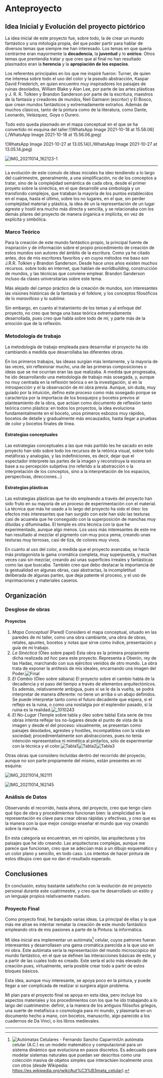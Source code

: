 # Anteproyecto
## Idea Inicial y Evolución del proyecto pictórico

La  idea inicial de este proyecto fue, sobre todo, la de crear un mundo fantástico y una mitología propia, del que poder partir para hablar de diversos temas que siempre me han interesado. Los temas en que quería centrarme eran mayormente la **decadencia**, la **juventud** y lo **onírico**. Otros temas que prentendía tratar y que creo que al final no han resultado plasmados eran la **herencia** y la **apropiación de los espacios**.

Los referentes principales en los que me inspiré fueron: Turner, de quien me interesa sobre todo el uso del color y la pseudo abstracción, Kaspar David Friederich, en quien encuentro muy inspiradores los paisajes de ruinas desolados, William Blake y Alan Lee, por parte de las artes plásticas y J. R. R. Tolkien y Brandon Sanderson por parte de la escritura, maestros de la fantasía y creadores de mundos, Neil Gaimann (escritor) y El Bosco, que crean mundos fantásticos y extremadamente extraños. Además de muchos clásicos, tanto de la pintura como de la literatura, como Dante, Leonardo, Velázquez, Goya o Durero.

Todo esto queda plasmado en el mapa conceptual en el que se ha convertido mi esquina del taller:![WhatsApp Image 2021-10-18 at 15.56.06](./WhatsApp Image 2021-10-18 at 15.56.06.jpeg)

![WhatsApp Image 2021-10-27 at 13.05.14](./WhatsApp Image 2021-10-27 at 13.05.14.jpeg)

![IMG_20211014_162123-1](./IMG_20211014_162123-1.jpg)

---

La evolución de este cúmulo de ideas iniciales ha ideo tendiendo a lo largo del cuatrimestre, generalmente, a una simplificación, no de los conceptos a tratar, sino de la complejidad semántica de cada obra, desde el primer proyeto sobre la sinéctica, en el que desarrollé una simbología y un transfondo complejos, que trataban la mayoría de los puntos establecidos en el mapa, hasta el último, sobre los no lugares, en el que, sin perder complejidad material y plástica, la idea de un la representación de un lugar agreste y hostil era mucho más directa y sencilla, y se relacionaba con los demás pilares del proyecto de manera órganica e implícita, en vez de explícita y simbólica. 

### Marco Teórico

Para la creación de este mundo fantástico propio, la principal fuente de inspiración y de información sobre el propio procedimiento de creación de estos mundos son autores del ámbito de la escritura. Como ya he citado antes, dos de mis escritores favoritos y en cuyos métodos me baso son J.R.R. Tolkien y Brandon Sanderson. Desde hace unos años existen muchos recursos. sobre todo en internet, que hablan de *worldbuilding*, construcción de mundos, y las técnicas que conviene emplear. Brandon Sanderson incluso da clases universitarias sobre este tema.

Más alejado del campo práctico de la creación de mundos, son interesantes las visiones históricas de la fantasía y el folklore, y los conceptos filosóficos de lo *maravilloso* y lo *sublime*.

Sin embargo, en cuanto al tratamiento de los temas y al enfoque del proyecto, no creo que tenga una base teórica extremadamente desarrollada, pues creo que habla sobre todo de mí, y parte más de la emoción que de la reflexión.

### Metodología de trabajo

La metodología de trabajo empleada para desarrollar el proyecto ha ido cambiando a medida que desarrollaba las diferentes obras.

En los primeros trabajos, las ideass surgían más lentamente, y la mayoría de las veces, sin reflexionar mucho, una de las primeras composiciones o ideas que se me ocurrían eran las que realizaba. A medida que progresaba, he ido desarrollando una metodología de trabajo más sosegada, y, aunque no muy centrada en la reflexión teórica o en la investigación, sí en la introspección y el la observación de mi obra previa. Aunque, sin duda, muy guiado por la intuición, defino este proceso como más sosegado porque se caracteriza por la importacia de los bosquejos y bocetos previos al planteamiento de la obra, que actúan como documento de reflexión tanto teórica como plástica: en todos los proyectos, la idea evoluciona fundamentalmente en el boceto, unos primeros esbozos muy rápidos, bocetos de detalle y gradualmente más encauzados, hasta llegar a pruebas de color y bocetos finales de línea.

#### Estrategias conceptuales

Las estrategias conceptuales a las que más partido les he sacado en este proyecto han sido sobre todo los recursos de la retórica visual, sobre todo metáforas y analogías, y las indefiniciones, es decir, dejar que el espectador interprete las partes de la imagen y reconstruya la escena en base a su percepción subjetiva (no referido a la abstracción o la interpretación de los conceptos, sino a la interpretación de los espacios, perspectivas, direcciones...)

#### Estrategias plásticas

Las estrategias plásticas que he ido empleando a través del proyecto han sido fruto en su mayoría de un proceso de experimentación con el material. La técnica que más he usado a lo largo del proyecto ha sido el óleo: los efectos más interesantes que han surgido con este han sido las texturas casi de acuarela que he conseguido con la superposición de manchas muy diluidas y difuminadas. El temple es otra técnica con la que he experimentado, aunque algo menos. Los usos más interesantes de este me han resultado al mezclar el pigmento con muy poca yema, creando unas texturas muy terrosas, casi de tiza, de colores muy vivos.

En cuanto al uso del color, a medida que el proyecto avanzaba, se hacía más protagonista la gama cromática completa, muy superpuesta, y muchas veces casi sin mezclar, creando así unas superficies irreales y fantásticas como las que buscaba. También creo que debo destacar la importancia de la gestualidad en algunas obras, casi abstractas, la incompletitud deliberada de algunas partes, que deja patente el proceso, y el uso de imprimaciones y materiales caseros. 

## Organización
### Desglose de obras

#### Proyectos

1. *Mapa Conceptual* (Pared)
    Considero el mapa conceptual, situado en las paredes de mi taller, como una obra cambiante, una obra de obras, retales, apuntes, bocetos y notas que sirve como índice, presentación y guía de mi trabajo.
2. *La Sinéctica* (Óleo sobre papel)
    Esta obra es la primera propiamente dicha realizada *ad hoc* para este proyecto. Representa a Oberón, rey de las Hadas, marchando con sus ejércitos venidos de otro mundo. La obra trata de exponer la antítesis de mis ideales, encarnando una imagen del Poder.![Final](./Final.jpg)
3. *El Cambio* (Óleo sobre sábana)
    El proyecto sobre el cambio habla de la decadencia y el paso del tiempo a través de elementos arquitectónicos. Es además, relativamente ambigua, pues si se le da la vuelta, se podrá interpretar de manera diferente: no tiene un arriba o un abajo definidos. Se puede interpretar tanto como el futuro decadente que espera, si el reflejo es la ruina, o como una nostalgia por el esplendor pasado, si la ruina es la realidad.![_1010243](./_1010243.jpeg)
4. *El No-Lugar* (Temple sobre tabla y óleo sobre tabla)
    Esta serie de tres obras intenta relfejar los no-lugares desde el punto de vista de la imagen y desde el del proceso: visualmente, se presentan como paisajes desolados, agrestes y hostiles, incompatibles con la vida en sociedad; procedimentalmente son abstracciones, pues no tenía intención representativa ni mimética al pintarlos, sólo de experimentar con la técnica y el color.![Tabla1](./Tabla1.jpg)![Tabla2](./Tabla2.JPG)![Tabla3](./Tabla3.jpg)

Otras obras que considero incluidas dentro del recorrido del proyecto, aunque no son parte propiamente del mismo, están presentes en mi esquina:

![IMG_20211014_162111](./IMG_20211014_162111.jpeg)

![IMG_20211014_162145](./IMG_20211014_162145.jpg)

### Análisis de Datos

Observando el recorrido, hasta ahora, del proyecto, creo que tengo claro qué tipo de obra y procedimientos funcionan bien: la simplicidad en la representación es clave para crear obras rápidas y efectivas, y creo que es la manera con la que mejor consigo enseñar el mundo que voy creando sobre la marcha.

En esta categoría se encuentran, en mi opinión, las arquitecturas y los paisajes que he ido creando. Las arquitecturas complejas, aunque me parece que funcionan, creo que se adecúan más a un dibujo esquemático y un color plano y sencillo, en todo caso. Los intentos de hacer pintura de estos dibujos creo que no dan el resultado esperado.

## Conclusiones

En conclusión, estoy bastante satisfecho con la evolución de mi proyecto personal durante este cuatrimestre, y creo que he desarrollado un estilo y un lenguaje propios relativamente maduro.

### Proyecto Final

Como proyecto final, he barajado varias ideas. La principal de ellas y la que más me atrae es intentar rematar la creación de este mundo fantástico empleando otra de mis pasiones a parte de la Pintura: la informática.

Mi idea inicial era implementar un autómata[^1] celular, cuyos patrones fueran interesantes y desarrollasen una gama cromática parecida a la que uso en mi obra. Este autómata sería la representación del mundo microscópico del mundo fantástico, en el que se definen las interacciones básicas de este, y a partir de las cuales todo es creado. Este sería el acto más elevado de creación pues, virtualmente, sería posible crear todo a partir de estos bloques básicos.

Esta idea, aunque muy interesante, se apoya poco en la pintura, y puede llegar a ser complicada de realizar si surgiera algún problema.

Mi plan para el proyecto final se apoya en esta idea, pero incluye los aspectos materiales y los procedimientos con los que he ido trabajando a lo largo del cuatrimestre: definir, a la manera de los antiguos filósofos griegos, una suerte de metafísica o cosmología para mi mundo, y plasmarla en un documento hecho a mano, con bocetos, manuscrito, algo parecido a los cuadernos de Da Vinci, o los libros medievales.

---

[^1]: ![Autómatas Celulares - Fernando Sancho Caparrini](http://www.cs.us.es/~fsancho/images/2015-07/719999898_2fe8f23617.jpg)Un autómata celular (A.C.) es un modelo matemático y computacional para un sistema dinámico que evoluciona en pasos discretos. Es adecuado para modelar sistemas naturales que puedan ser descritos como una colección masiva de objetos simples que interactúen localmente unos con otros (desde Wikipedia: https://es.wikipedia.org/wiki/Aut%C3%B3mata_celular).

